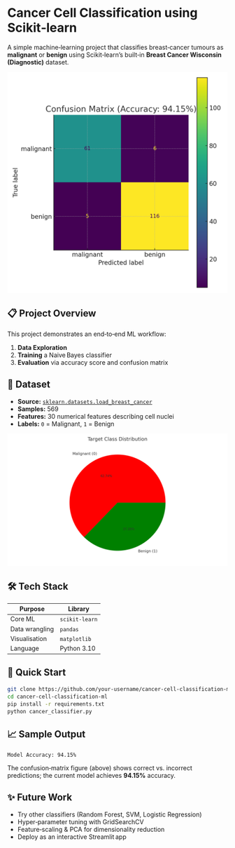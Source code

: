 # Cancer Cell Classification using Scikit‑learn

A simple machine‑learning project that classifies breast‑cancer tumours as **malignant** or **benign** using Scikit‑learn’s built‑in **Breast Cancer Wisconsin (Diagnostic)** dataset.

![Confusion Matrix](/images/confusion_matrix.png)

## 📋 Project Overview
This project demonstrates an end‑to‑end ML workflow:

1. **Data Exploration**  
2. **Training** a Naive Bayes classifier  
3. **Evaluation** via accuracy score and confusion matrix  

## 📂 Dataset
* **Source:** [`sklearn.datasets.load_breast_cancer`](https://scikit-learn.org/stable/modules/generated/sklearn.datasets.load_breast_cancer.html)  
* **Samples:** 569  
* **Features:** 30 numerical features describing cell nuclei  
* **Labels:** `0` = Malignant, `1` = Benign

![Class Distribution](/images/class_distribution.png)

## 🛠 Tech Stack
| Purpose | Library |
|---------|---------|
| Core ML | `scikit-learn` |
| Data wrangling | `pandas` |
| Visualisation | `matplotlib` |
| Language | Python 3.10 |

## 🚀 Quick Start
```bash
git clone https://github.com/your-username/cancer-cell-classification-ml.git
cd cancer-cell-classification-ml
pip install -r requirements.txt
python cancer_classifier.py
```

## 📈 Sample Output
```
Model Accuracy: 94.15%
```

The confusion‑matrix figure (above) shows correct vs. incorrect predictions; the current model achieves **94.15%** accuracy.

## ✨ Future Work
* Try other classifiers (Random Forest, SVM, Logistic Regression)
* Hyper‑parameter tuning with GridSearchCV
* Feature‑scaling & PCA for dimensionality reduction
* Deploy as an interactive Streamlit app
